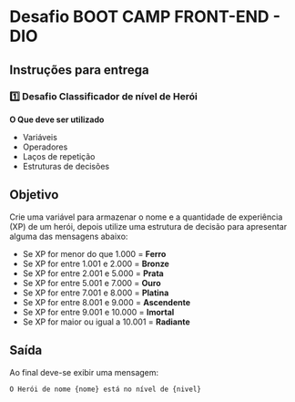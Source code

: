 # Desafio BOOT CAMP FRONT-END - DIO

## Instruções para entrega

### 1️⃣ Desafio Classificador de nível de Herói

**O Que deve ser utilizado**

- Variáveis
- Operadores
- Laços de repetição
- Estruturas de decisões

## Objetivo

Crie uma variável para armazenar o nome e a quantidade de experiência (XP) de um herói, depois utilize uma estrutura de decisão para apresentar alguma das mensagens abaixo:

- Se XP for menor do que 1.000 = **Ferro**
- Se XP for entre 1.001 e 2.000 = **Bronze**
- Se XP for entre 2.001 e 5.000 = **Prata**
- Se XP for entre 5.001 e 7.000 = **Ouro**
- Se XP for entre 7.001 e 8.000 = **Platina**
- Se XP for entre 8.001 e 9.000 = **Ascendente**
- Se XP for entre 9.001 e 10.000 = **Imortal**
- Se XP for maior ou igual a 10.001 = **Radiante**

## Saída

Ao final deve-se exibir uma mensagem:

```
O Herói de nome {nome} está no nível de {nivel}
```

